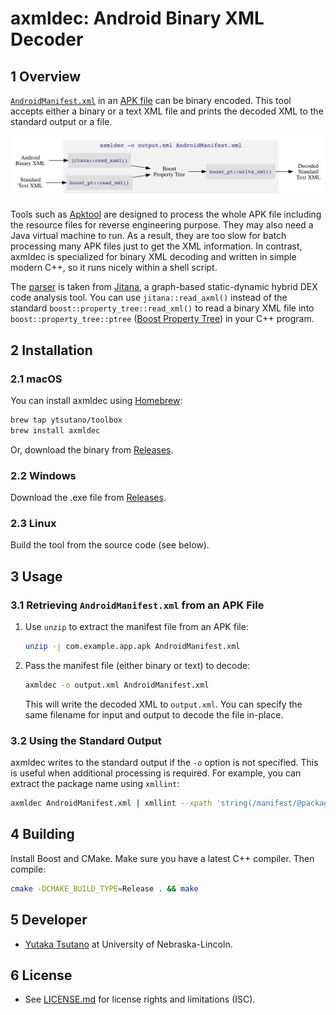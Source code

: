axmldec: Android Binary XML Decoder
===================================

## 1 Overview

[`AndroidManifest.xml`][Android App Manifest] in an [APK file][APK] can be
binary encoded. This tool accepts either a binary or a text XML file and prints
the decoded XML to the standard output or a file.

![](doc/overview.png)

Tools such as [Apktool] are designed to process the whole APK file including
the resource files for reverse engineering purpose. They may also need a Java
virtual machine to run. As a result, they are too slow for batch processing
many APK files just to get the XML information. In contrast, axmldec is
specialized for binary XML decoding and written in simple modern C++, so it
runs nicely within a shell script.

The [parser](include/jitana/util/axml_parser.hpp) is taken from [Jitana], a
graph-based static-dynamic hybrid DEX code analysis tool. You can use
`jitana::read_axml()` instead of the standard
`boost::property_tree::read_xml()` to read a binary XML file into
`boost::property_tree::ptree` ([Boost Property Tree][ptree]) in your C++
program.

## 2 Installation

### 2.1 macOS

You can install axmldec using [Homebrew]:
```sh
brew tap ytsutano/toolbox
brew install axmldec
```

Or, download the binary from [Releases].

### 2.2 Windows

Download the .exe file from [Releases].

### 2.3 Linux

Build the tool from the source code (see below).

## 3 Usage

### 3.1 Retrieving `AndroidManifest.xml` from an APK File

1. Use `unzip` to extract the manifest file from an APK file:
    ```sh
    unzip -j com.example.app.apk AndroidManifest.xml
    ```

2. Pass the manifest file (either binary or text) to decode:
    ```sh
    axmldec -o output.xml AndroidManifest.xml
    ```

    This will write the decoded XML to `output.xml`. You can specify the same
    filename for input and output to decode the file in-place.

### 3.2 Using the Standard Output

axmldec writes to the standard output if the `-o` option is not specified. This
is useful when additional processing is required. For example, you can extract
the package name using `xmllint`:
```sh
axmldec AndroidManifest.xml | xmllint --xpath 'string(/manifest/@package)' -
```

## 4 Building

Install Boost and CMake. Make sure you have a latest C++ compiler. Then compile:
```sh
cmake -DCMAKE_BUILD_TYPE=Release . && make
```

## 5 Developer

- [Yutaka Tsutano] at University of Nebraska-Lincoln.

## 6 License

- See [LICENSE.md](LICENSE.md) for license rights and limitations (ISC).

[Yutaka Tsutano]: http://yutaka.tsutano.com
[Releases]: https://github.com/ytsutano/axmldec/releases
[Jitana]: https://github.com/ytsutano/jitana
[ptree]: http://www.boost.org/doc/libs/1_64_0/doc/html/property_tree.html
[Homebrew]: https://brew.sh
[APK]: https://en.wikipedia.org/wiki/Android_application_package
[Android App Manifest]: https://developer.android.com/guide/topics/manifest/manifest-intro.html
[Apktool]: https://ibotpeaches.github.io/Apktool/
